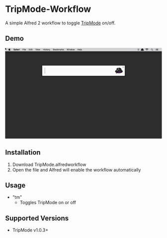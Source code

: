 # TripMode-Workflow
A simple Alfred 2 workflow to toggle [TripMode](https://www.tripmode.ch/) on/off.

## Demo

![Demo](https://github.com/lid/TripMode-Workflow/blob/master/TripModeWorkflowDemo.gif)

## Installation
1. Download TripMode.alfredworkflow
2. Open the file and Alfred will enable the workflow automatically

## Usage
- "tm"
  - Toggles TripMode on or off

## Supported Versions
- TripMode v1.0.3+